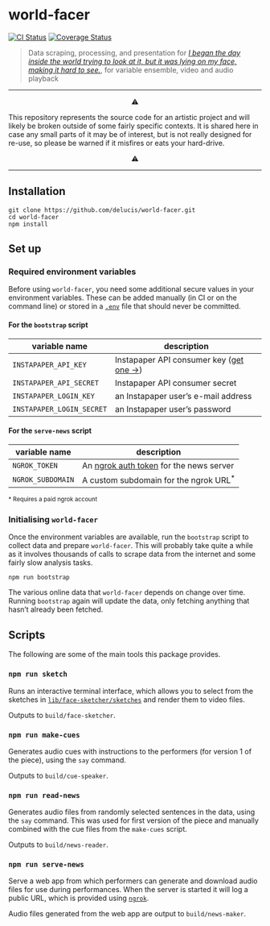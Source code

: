 # world-facer

[![CI Status](https://github.com/delucis/world-facer/actions/workflows/ci.yml/badge.svg)](https://github.com/delucis/world-facer/actions/workflows/ci.yml)
[![Coverage Status](https://coveralls.io/repos/github/delucis/world-facer/badge.svg?branch=latest)](https://coveralls.io/github/delucis/world-facer?branch=latest)

> Data scraping, processing, and presentation for [_I began the day inside the
> world trying to look at it, but it was lying on my face,
> making it hard to see._][ibtd], for variable ensemble, video and audio playback

  [ibtd]: http://chrisswithinbank.net/2018/11/i-began-the-day-inside-the-world-trying-to-look-at-it-but-it-was-lying-on-my-face-making-it-hard-to-see/
  
---

<p align="center">⚠️</p>

<p align="center">
  
  This repository represents the source code for an artistic project and
  will likely be broken outside of some fairly specific contexts.
  It is shared here in case any small parts of it may be of interest,
  but is not really designed for re-use, so please be warned if it misfires
  or eats your hard-drive.
  
</p>

<p align="center">⚠️</p>

---

## Installation

```
git clone https://github.com/delucis/world-facer.git
cd world-facer
npm install
```

## Set up

### Required environment variables

Before using `world-facer`, you need some additional secure values in your
environment variables. These can be added manually (in CI or on the command
line) or stored in a [`.env`][b9da293a] file that should never be committed.

  [b9da293a]: https://www.npmjs.com/package/dotenv "dotenv NPM package"
  
#### For the `bootstrap` script

variable name             | description
--------------------------|------------
`INSTAPAPER_API_KEY`      | Instapaper API consumer key ([get one →][d5e83b7a])
`INSTAPAPER_API_SECRET`   | Instapaper API consumer secret
`INSTAPAPER_LOGIN_KEY`    | an Instapaper user’s e-mail address
`INSTAPAPER_LOGIN_SECRET` | an Instapaper user’s password

#### For the `serve-news` script

variable name             | description
--------------------------|------------
`NGROK_TOKEN`             | An [ngrok auth token][2f180649] for the news server
`NGROK_SUBDOMAIN`         | A custom subdomain for the ngrok URL<sup>*</sup>  

<sup>* Requires a paid ngrok account</sup>

  [d5e83b7a]: https://www.instapaper.com/main/request_oauth_consumer_token "Register New OAuth Application - Instapaper"
  [2f180649]: https://dashboard.ngrok.com/ "ngrok dashboard"

### Initialising `world-facer`

Once the environment variables are available, run the `bootstrap` script to
collect data and prepare `world-facer`. This will probably take quite a while
as it involves thousands of calls to scrape data from the internet and some
fairly slow analysis tasks.

```
npm run bootstrap
```

The various online data that `world-facer` depends on change over time.
Running `bootstrap` again will update the data, only fetching anything that
hasn’t already been fetched.


## Scripts

The following are some of the main tools this package provides.

### `npm run sketch`

Runs an interactive terminal interface, which allows you to select from the
sketches in [`lib/face-sketcher/sketches`](lib/face-sketcher/sketches) and
render them to video files.

Outputs to `build/face-sketcher`.

### `npm run make-cues`

Generates audio cues with instructions to the performers (for version 1 of
the piece), using the `say` command.

Outputs to `build/cue-speaker`.

### `npm run read-news`

Generates audio files from randomly selected sentences in the data, using
the `say` command. This was used for first version of the piece and manually
combined with the cue files from the `make-cues` script.

Outputs to `build/news-reader`.

### `npm run serve-news`

Serve a web app from which performers can generate and download audio files
for use during performances. When the server is started it will log a public
URL, which is provided using [`ngrok`][46d40db0].

Audio files generated from the web app are output to `build/news-maker`.

  [46d40db0]: https://ngrok.com/
